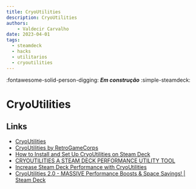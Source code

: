```yaml
---
title: CryoUtilities
description: CryoUtilities
authors:
    - Valdecir Carvalho
date: 2023-04-01
tags:
  - steamdeck
  - hacks
  - utilitarios
  - cryoutilities
---
```


:fontawesome-solid-person-digging: **_Em construção_**
:simple-steamdeck:

# CryoUtilities


## Links

- [CryoUtilities](https://github.com/CryoByte33/steam-deck-utilities)
- [CryoUtilities by RetroGameCorps](https://retrogamecorps.com/2022/10/16/steam-deck-emulation-starter-guide/#CryoUtilities)
- [How to Install and Set Up CryoUtilities on Steam Deck](https://retroresolve.com/how-to-install-and-set-up-cryoutilities-on-steam-deck/)
- [CRYOUTILITIES A STEAM DECK PERFORMANCE UTILITY TOOL](https://steamdecklife.com/2023/02/20/cryoutilities-steam-deck-utility-tool/)
- [Increase Steam Deck Performance with CryoUtilities](https://linuxgamingcentral.com/posts/cryoutilities/)
- [CryoUtilities 2.0 - MASSIVE Performance Boosts & Space Savings! | Steam Deck](https://youtu.be/C9EjXYZUqUs)